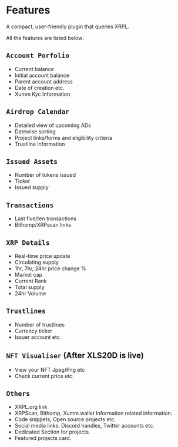 # Features

A compact, user-friendly plugin that queries XRPL.

All the features are listed below:

## `Account Porfolio`

- Current balance
- Initial account balance 
- Parent account address 
- Date of creation etc.
- Xumm Kyc Information

## `Airdrop Calendar`

- Detailed view of upcoming ADs
- Datewise sorting
- Project links/forms and eligibility criteria
- Trustline information

## `Issued Assets` 
- Number of tokens issued 
- Ticker 
- Issued supply

## `Transactions`

- Last five/ten transactions
- Bithomp/XRPscan links 

## `XRP Details`

- Real-time price update
- Circulating supply
- 1hr, 7hr, 24hr price change %
- Market cap
- Current Rank
- Total supply
- 24hr Volume

## `Trustlines`

- Number of trustlines 
- Currency ticker 
- Issuer account etc.

## `NFT Visualiser` (After XLS20D is live)

- View your NFT Jpeg/Png etc
- Check current price etc.

## `Others`

- XRPL.org link
- XRPScan, Bithomp, Xumm wallet Information related information.
- Code snippets, Open source projects etc.
- Social media links: Discord handles, Twitter accounts etc.
- Dedicated Section for projects.
- Featured projects card.
